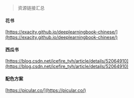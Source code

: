 > 资源链接汇总



#### 花书

[https://exacity.github.io/deeplearningbook-chinese/](https://exacity.github.io/deeplearningbook-chinese/)



#### 西瓜书

[https://blog.csdn.net/icefire_tyh/article/details/52064910](https://blog.csdn.net/icefire_tyh/article/details/52064910)



#### 配色方案

[https://picular.co/](https://picular.co/)

